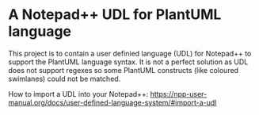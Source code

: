 # A Notepad++ UDL for PlantUML language
This project is to contain a user definied language (UDL) for Notepad++ to support the PlantUML language syntax.
It is not a perfect solution as UDL does not support regexes so some PlantUML constructs (like coloured swimlanes) could not be matched.

How to import a UDL into your Notepad++:
https://npp-user-manual.org/docs/user-defined-language-system/#import-a-udl
